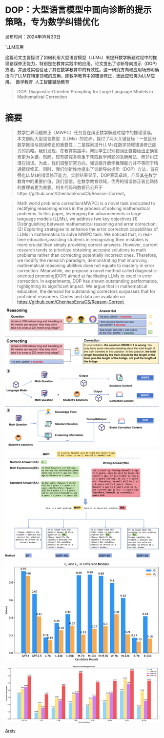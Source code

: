 # DOP：大型语言模型中面向诊断的提示策略，专为数学纠错优化

发布时间：2024年05月20日

`LLM应用

这篇论文主要探讨了如何利用大型语言模型（LLMs）来提升数学解题过程中的推理错误修正能力，特别是在教育实践中的应用。论文提出了诊断导向提示（DOP）方法，并通过实验验证了其在数学教育中的有效性。这一研究方向和应用场景明确指向了LLM在特定领域的应用，即数学教育中的错误修正，因此应归类为LLM应用。` `数学教育` `人工智能辅助教育`

> DOP: Diagnostic-Oriented Prompting for Large Language Models in Mathematical Correction

# 摘要

> 数学世界问题修正（MWPC）任务旨在纠正数学解题过程中的推理错误。本文借助大型语言模型（LLMs）的进步，探讨了两大关键目标：一是区分数学推理与错误修正的重要性；二是探索提升LLMs在数学领域错误修正能力的策略。我们发现，在教育实践中，帮助学生识别错误比直接给出正确答案更为关键。然而，现有研究多侧重于获取数学问题的准确解法，而非纠正潜在错误。为此，我们调整研究方向，强调提升数学推理能力并不等同于精通错误修正。同时，我们创新性地提出了诊断导向提示（DOP）方法，旨在强化LLMs的错误修正能力。实验结果显示，DOP表现卓越，凸显其在数学教育中的重要价值。我们坚信，在数学教育领域，优秀的错误修正者比熟练的推理者更为重要。相关代码和数据已公开于https://github.com/ChenhaoEcnuCS/Reason-Correct。

> Math world problems correction(MWPC) is a novel task dedicated to rectifying reasoning errors in the process of solving mathematical problems. In this paper, leveraging the advancements in large language models (LLMs), we address two key objectives:(1) Distinguishing between mathematical reasoning and error correction; (2) Exploring strategies to enhance the error correction capabilities of LLMs in mathematics to solve MWPC task. We noticed that, in real-time education,assisting students in recognizing their mistakes is more crucial than simply providing correct answers. However, current research tends to prioritize obtaining accurate solutions to math problems rather than correcting potentially incorrect ones. Therefore, we modify the research paradigm, demonstrating that improving mathematical reasoning abilities does not equate to mastery in error correction. Meanwhile, we propose a novel method called diagnostic-oriented promping(DOP) aimed at facilitating LLMs to excel in error correction. In experiments, DOP has shown outstanding performance, highlighting its significant impact. We argue that in mathematical education, the demand for outstanding correctors surpasses that for proficient reasoners. Codes and data are available on https://github.com/ChenhaoEcnuCS/Reason-Correct.

![DOP：大型语言模型中面向诊断的提示策略，专为数学纠错优化](../../../paper_images/2405.12100/x1.png)

![DOP：大型语言模型中面向诊断的提示策略，专为数学纠错优化](../../../paper_images/2405.12100/x2.png)

![DOP：大型语言模型中面向诊断的提示策略，专为数学纠错优化](../../../paper_images/2405.12100/x3.png)

![DOP：大型语言模型中面向诊断的提示策略，专为数学纠错优化](../../../paper_images/2405.12100/x4.png)

![DOP：大型语言模型中面向诊断的提示策略，专为数学纠错优化](../../../paper_images/2405.12100/x5.png)

[Arxiv](https://arxiv.org/abs/2405.12100)